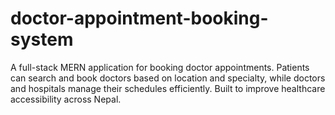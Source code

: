 # doctor-appointment-booking-system

A full-stack MERN application for booking doctor appointments. Patients can search and book doctors based on location and specialty, while doctors and hospitals manage their schedules efficiently. Built to improve healthcare accessibility across Nepal.
